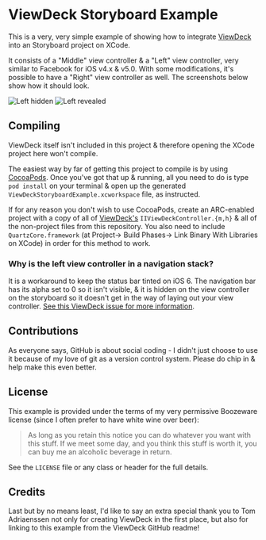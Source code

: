 # ViewDeck Storyboard Example

This is a very, very simple example of showing how to integrate [ViewDeck](https://github.com/Inferis/ViewDeck) into an Storyboard project on XCode.  

It consists of a "Middle" view controller & a "Left" view controller, very similar to Facebook for iOS v4.x & v5.0.  With some modifications, it's possible to have a "Right" view controller as well.  The screenshots below show how it should look.

![Left hidden](/simonrice/ViewDeckStoryboardExample/raw/master/Doc/lefthidden.png) ![Left revealed](/simonrice/ViewDeckStoryboardExample/raw/master/Doc/leftrevealed.png)

## Compiling

ViewDeck itself isn't included in this project & therefore opening the XCode project here won't compile.

The easiest way by far of getting this project to compile is by using [CocoaPods](http://cocoapods.org).  Once you've got that up & running, all you need to do is type `pod install` on your terminal & open up the generated `ViewDeckStoryboardExample.xcworkspace` file, as instructed.

If for any reason you don't wish to use CocoaPods, create an ARC-enabled project with a copy of all of [ViewDeck's](https://github.com/Inferis/ViewDeck) `IIViewDeckController.{m,h}` & all of the non-project files from this repository.  You also need to include `QuartzCore.framework` (at Project-> Build Phases-> Link Binary With Libraries on XCode) in order for this method to work.

### Why is the left view controller in a navigation stack?

It is a workaround to keep the status bar tinted on iOS 6.  The navigation bar has its alpha set to 0 so it isn't visible, & it is hidden on the view controller on the storyboard so it doesn't get in the way of laying out your view controller.  [See this ViewDeck issue for more information](https://github.com/Inferis/ViewDeck/issues/191).

## Contributions

As everyone says, GitHub is about social coding - I didn't just choose to use it because of my love of git as a version control system.  Please do chip in & help make this even better.

## License

This example is provided under the terms of my very permissive Boozeware license (since I often prefer to have white wine over beer):

> As long as you retain this notice you can do whatever you want with this stuff. If we meet some day, and you think this stuff is worth it, you can buy me an alcoholic beverage in return.

See the `LICENSE` file or any class or header for the full details.

## Credits

Last but by no means least, I'd like to say an extra special thank you to Tom Adriaenssen not only for creating ViewDeck in the first place, but also for linking to this example from the ViewDeck GitHub readme!
